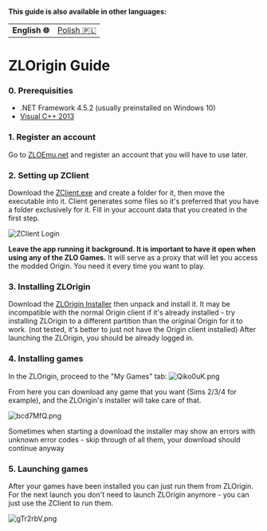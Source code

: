 **This guide is also available in other languages:**
<table align="center">
    <tr>
        <td align="center"><b>English 🌐</b></td>
        <td align="center"><a href="https://github.com/PxH/zlorigin-tutorial/blob/master/README-PL.md">Polish 🇵🇱</td>
    </tr>
</table>

# ZLOrigin Guide
### 0. Prerequisities
- .NET Framework 4.5.2 (usually preinstalled on Windows 10)
- [Visual C++ 2013](https://www.microsoft.com/en-US/download/details.aspx?id=40784)
### 1. Register an account
Go to [ZLOEmu.net](https://zloemu.net/) and register an account that you will have to use later.

### 2. Setting up ZClient
Download the [ZClient.exe](https://zloemu.net/files/ZClient.exe) and create a folder for it, then move the executable into it. Client generates some files so it's preferred that you have a folder exclusively for it. 
Fill in your account data that you created in the first step.

![ZClient Login](https://i.imgur.com/etansGn.png)

**Leave the app running it background. It is important to have it open when using any of the ZLO Games.** It will serve as a proxy that will let you access the modded Origin. You need it every time you want to play.

### 3. Installing ZLOrigin
Download the [ZLOrigin Installer](https://zloemu.net/files/ZLOriginSetup.zip) then unpack and install it. It may be incompatible with the normal Origin client if it's already installed - try installing ZLOrigin to a different partition than the original Origin for it to work. (not tested, it's better to just not have the Origin client installed)
After launching the ZLOrigin, you should be already logged in.

### 4. Installing games
In the ZLOrigin, proceed to the "My Games" tab:
![Qiko0uK.png](https://i.imgur.com/Qiko0uK.png)

From here you can download any game that you want (Sims 2/3/4 for example), and the ZLOrigin's installer will take care of that.

![bcd7MfQ.png](https://i.imgur.com/bcd7MfQ.png)

Sometimes when starting a download the installer may show an errors with unknown error codes - skip through of all them, your download should continue anyway

### 5. Launching games
After your games have been installed you can just run them from ZLOrigin. For the next launch you don't need to launch ZLOrigin anymore - you can just use the ZClient to run them.

![gTr2rbV.png](https://i.imgur.com/gTr2rbV.png)
